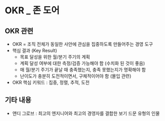 # OKR _ 존 도어

## OKR 관련
- OKR = 조직 전체가 동일한 사안에 관심을 집중하도록 만들어주는 경영 도구
- 핵심 결과 (Key Result) 
  - 목표 달성을 위한 월/분기 주기의 계획
  - 계획 달성 여부에 대한 측정/검증 가능해야 함 (수치화 된 것이 좋음)
  - 매 월/분기 주기가 끝날 때 충족했는지, 충족 못했는지가 명확해야 함
  - 난이도가 충분히 도전적이면서, 구체적이어야 함 (몰입 관련)
- OKR 핵심 키워드 : 집중, 정렬, 추적, 도전

## 기타 내용
- 앤디 그로브 : 최고의 엔지니어와 최고의 경영자를 결합한 보기 드문 유형의 인물